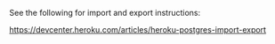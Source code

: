 See the following for import and export instructions:

https://devcenter.heroku.com/articles/heroku-postgres-import-export
